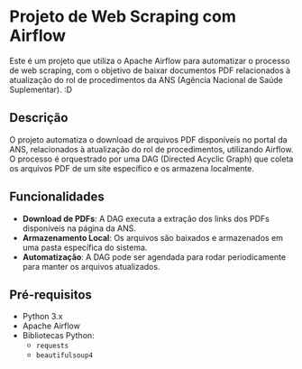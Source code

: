 # Projeto de Web Scraping com Airflow

Este é um projeto que utiliza o Apache Airflow para automatizar o processo de web scraping, com o objetivo de baixar documentos PDF relacionados à atualização do rol de procedimentos da ANS (Agência Nacional de Saúde Suplementar). :D

## Descrição

O projeto automatiza o download de arquivos PDF disponíveis no portal da ANS, relacionados à atualização do rol de procedimentos, utilizando Airflow. O processo é orquestrado por uma DAG (Directed Acyclic Graph) que coleta os arquivos PDF de um site específico e os armazena localmente.

## Funcionalidades

- **Download de PDFs**: A DAG executa a extração dos links dos PDFs disponíveis na página da ANS.
- **Armazenamento Local**: Os arquivos são baixados e armazenados em uma pasta específica do sistema.
- **Automatização**: A DAG pode ser agendada para rodar periodicamente para manter os arquivos atualizados.

## Pré-requisitos

- Python 3.x
- Apache Airflow
- Bibliotecas Python:
  - `requests`
  - `beautifulsoup4`